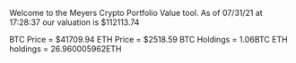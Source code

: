 Welcome to the Meyers Crypto Portfolio Value tool. 
As of 07/31/21 at 17:28:37 our valuation is $112113.74 

BTC Price = $41709.94
 ETH Price = $2518.59
BTC Holdings = 1.06BTC
 ETH holdings = 26.960005962ETH 
